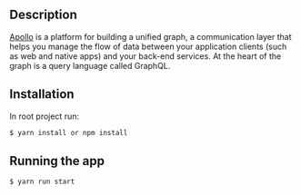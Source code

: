 ## Description
[Apollo](https://www.apollographql.com/) is a platform for building a unified graph, a communication layer that helps you manage the flow of data between your application clients (such as web and native apps) and your back-end services. At the heart of the graph is a query language called GraphQL.

## Installation
In root project run:
```bash
$ yarn install or npm install
```
## Running the app

```bash
$ yarn run start
```
